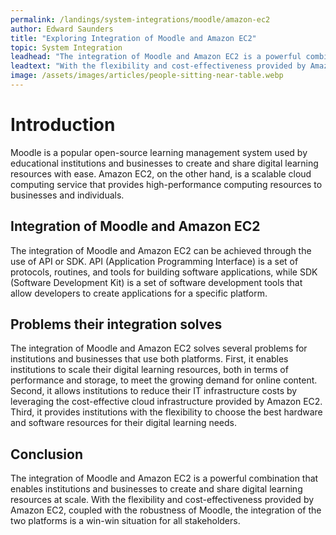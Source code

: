 ```yaml
---
permalink: /landings/system-integrations/moodle/amazon-ec2
author: Edward Saunders
title: "Exploring Integration of Moodle and Amazon EC2"
topic: System Integration
leadhead: "The integration of Moodle and Amazon EC2 is a powerful combination that enables institutions and businesses to create and share digital learning resources at scale"
leadtext: "With the flexibility and cost-effectiveness provided by Amazon EC2, coupled with the robustness of Moodle, the integration of the two platforms is a win-win situation for all stakeholders."
image: /assets/images/articles/people-sitting-near-table.webp
---
```

<div class="arttext">  <h1>Introduction</h1>
  <p>Moodle is a popular open-source learning management system used by educational institutions and businesses to create and share digital learning resources with ease. Amazon EC2, on the other hand, is a scalable cloud computing service that provides high-performance computing resources to businesses and individuals.</p>
  
  <h2>Integration of Moodle and Amazon EC2</h2>
  <p>The integration of Moodle and Amazon EC2 can be achieved through the use of API or SDK. API (Application Programming Interface) is a set of protocols, routines, and tools for building software applications, while SDK (Software Development Kit) is a set of software development tools that allow developers to create applications for a specific platform.</p>
  
  <h2>Problems their integration solves</h2>
  <p>The integration of Moodle and Amazon EC2 solves several problems for institutions and businesses that use both platforms. First, it enables institutions to scale their digital learning resources, both in terms of performance and storage, to meet the growing demand for online content. Second, it allows institutions to reduce their IT infrastructure costs by leveraging the cost-effective cloud infrastructure provided by Amazon EC2. Third, it provides institutions with the flexibility to choose the best hardware and software resources for their digital learning needs.</p>
  
  <h2>Conclusion</h2>
  <p>The integration of Moodle and Amazon EC2 is a powerful combination that enables institutions and businesses to create and share digital learning resources at scale. With the flexibility and cost-effectiveness provided by Amazon EC2, coupled with the robustness of Moodle, the integration of the two platforms is a win-win situation for all stakeholders. </p>
</div>